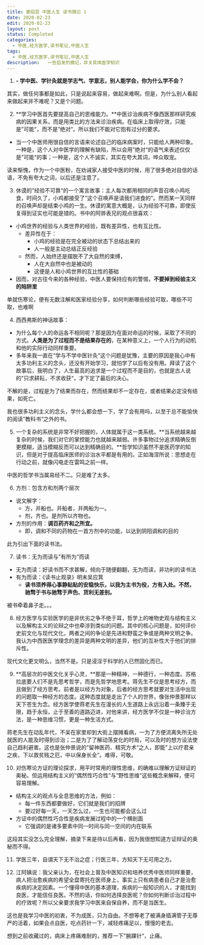 ```yaml
---
title: 娄绍昆 中医人生 读书摘记 1
date: 2020-02-23
edit: 2020-02-23
layout: post
status: Completed
categories:
  - 中医,经方医学,读书笔记,中医人生
tags:
  - 中医,经方医学,读书笔记,中医人生
description:   一些启发的摘记，非关具体医学知识
---
```


1. **- 学中医、学针灸就是学志气、学意志，别人能学会，你为什么学不会？**

其实，做任何事都是如此，只是说起来容易，做起来难啊。但是，为什么别人看起来做起来并不难呢？又是个问题。

2. **学习中医首先要提高自己的思维能力。**中医诊治疾病不像西医那样研究疾病的因果关系，而是用类比的方法来诊治疾病。在临床上取得疗效，只能是”可能“，而不是”绝对“。所以我们不能对它抱有过分的要求。

- 当一个中医师用很自信的言语来论述自己的临床病案时，只能给人两种印象。一种是，这个人对中医学的理解有缺陷，所以会用”绝对“的语气来表述仅仅是”可能“的事；一种是，这个人不诚实，其实在夸大其词，哗众取宠。

读来惭愧，作为一个中医粉，在劝诫家人接受中医的时候，用了很多绝对自信的话语，不免有夸大之词，以后还是注意了。

3. 休谟的”经验不可靠“的一个寓言故事：主人每次都用相同的声音召唤小鸡吃食，时间久了，小鸡都接受了”这个召唤声是请我们进食的”。然而某一天同样的召唤声却是结束小鸡的一生。休谟的寓意大概是，认为经验不可靠，即使反复得到证实也可能是错的。书中的阿骅表兄的观点很喜欢：
  - 小鸡世界的经验与人类世界的经验，既有差异性，也有互比性。
    - 差异性在于：
      - 小鸡的经验是在完全被动的状态下总结出来的
      - 人一般是主动总结正反经验
    - 然而，人始终还是摆脱不了大自然的束缚，
      - 人在大自然中也是被动的
      - 这便是人和小鸡世界的互比性的基础
  - 因而，对古往今来的各种经验，中医人要保持应有的警惕，**不要掉到经验主义的陷阱里**

单就伤寒论，便有无数注解和医家经验分享，如何判断哪些经验可取，哪些不可取，也难啊

4. 西西弗斯的神话故事：
  - 为什么每个人的命运各不相同呢？那是因为在面对命运的时候，采取了不同的方式。**人类是为了过程而不是结果存在的**，在某种意义上，一个人行为的动机和他的实际行动同样重要。
  - 多年来我一直在“学与不学中医针灸“这个问题是犹豫，主要的原因是我心中有太多功利主义的念头，还没有开始学习，就怕学了以后有没有用。拜读了这个故事后，我明白了，人生最高的追求是一个过程而不是目的，也就是古人说的”只求耕耘，不求收获“，才下定了最后的决心。

不解的是，过程是为了结果而存在，然而结果却不一定存在，或者结果必定没有结果，如死亡。

我也很多功利主义的念头，学什么都会想一下，学了会有用吗，以至于总不能愉快的阅读”教科书“之外的书。

5. 一个复杂的系统是非常不好把握的，人体就属于这一类系统。**当系统越来越复杂的时候，我们对它的掌控能力也就越来越弱。许多事物过分追求精确反倒更模糊，适当模糊反而可以达到精确目的。**哲学知识虽然不是医药学的知识，但是对于提高临床医师的诊治水平都是有用的。正如海涅所说：思想走在行动之前，就像闪电走在雷鸣之前一样。

中医的哲学书当属易经不二。只是难了太多。

6. 方剂：包含方和剂两个层次
  - 说文解字：
    - 方，并船也。并船者，并两船为一。
    - 剂，齐也。是剂所以齐物也。
  - 方剂的作用：**调百药齐和之所宜。**
    - 即，调和不同的药物在一首方剂中的功能，以达到阴阳调和的目的

此为引出下面的读书法。

7. 读书：无为而读与”有所为“而读
  - 无为而读：好读书而不求甚解，倾向于随便翻翻，无为而读，非功利的读书法
  - 有为而读：《读书止观录》明末吴应箕
    - **读书须养得心事静贴贴的安稳快乐，以我为主书为役，方有入处。不然，驰骛于书与驰骛于声色、货利无差别。**

被书牵着鼻子走。。。

8. 经方医学与实验医学的是非优劣之争不绝于耳，哲学上的唯物史观与结构主义以及解构主义的论辩之中也牵涉到类似的问题。其中的核心问题是，如何评价史前文化与现代文化，两者之间的争论是先进和野蛮之争或是两种文明之争。我认为中西医医学理念的差异是两种文明的差异，他们的互补性大于他们的排斥性。

现代文化更文明么，当然不是。只是浸淫于科学的人已然固化而已。

9. **高层次的中医文化关乎心灵，**那是一种精神，一种德行，一种态度。苏格拉底要人们不是先思考哲学，而是先哲学地思考。蒋先生不仅是思考经方，而且做到了经方思考。前者是以经方为对象，后者的经方思考就要对生活中出现的问题取一种经方的态度。这种态度就是走出了个人的世界，像张仲景那样以天下苍生为念。经方医学使蒋老先生在漫长的人生道路上永远沿着一条臻于无限，趋于永恒，止于至善的道路迈进，对他来讲，经方医学不仅是一种诊治方法，是一种思维习惯，更是一种生活方式。

蒋老先生在动乱年代，不呆在家里却到大街上摆摊看病，一为了方便流离失所无处就医的人能及时得到诊治；二是为了了解动荡变化的时局，可以及时的想方设法使自己趋利避害。这也是张仲景说的”留神医药、精究方术“之人，即能”上以疗君亲之疾，下以救贫贱之厄，中以保身长全“。难得，可敬。

10. 对伤寒论方证的理论探求，用平时常用的理性思维，的确难以理解方证辩证的奥秘。但运用结构主义的”偶然性巧合性“与”野性思维“这些概念来解释，便可容易理解。
  - 结构主义的观点与全息思维的方法，例如：
    - 每一件东西都要做好，它们就是我们的招牌
    - 要过好每一天，一天怎么过，一生也可能都会这么过
  - 方证中的偶然性巧合性是疾病发展过程中的一个横剖面
    - 它强调的是诸多要素中同一时间与同一空间的内在联系

这段其实没怎么完全理解，摘录下来是待以后再看，因为我很想知道方证辩证的奥秘而不得。

11. 学医三年，自谓天下无不治之症；行医三年，方知天下无可用之方。
    
12. 江阿姨说：我父亲认为，在社会上普及中医知识和培养优秀中医师同样重要，病人把治愈疾病的希望全盘寄托在医师身上，事实上只有病患者自己才是治愈疾病的决定因素。一个懂得中医的基本道理，疾病的一般知识的人，才能找到良医，才能信任良医。不然的话，你如何选择良医呢？你如何判断诊治过程中的疗效呢？所以父亲要求我学习中医来自保自养，而不是当医生。

这也是我学习中医的初衷，不为成医，只为自由。不想等老了被满身插满管子无尊严的活着，如果会点自医，吃点药针一下，减轻疼痛足以，慢慢的老去。

想到之前收藏过的，病床上疼痛难耐的，推荐一下”腕踝针“，止痛。